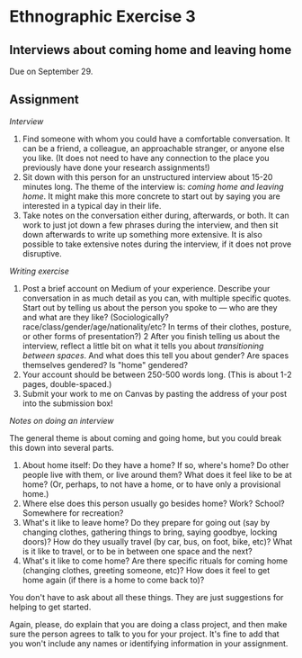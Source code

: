 # Ethnographic Exercise 3

## Interviews about coming home and leaving home

Due on September 29.

## Assignment

*Interview*

1. Find someone with whom you could have a comfortable conversation. It can be a friend, a colleague, an approachable stranger, or anyone else you like. (It does not need to have any connection to the place you previously have done your research assignments!)
2. Sit down with this person for an unstructured interview about 15-20 minutes long. The theme of the interview is: *coming home and leaving home*. It might make this more concrete to start out by saying you are interested in a typical day in their life.
3. Take notes on the conversation either during, afterwards, or both. It can work to just jot down a few phrases during the interview, and then sit down afterwards to write up something more extensive. It is also possible to take extensive notes during the interview, if it does not prove disruptive.
  
*Writing exercise*

1. Post a brief account on Medium of your experience. Describe your conversation in as much detail as you can, with multiple specific quotes. Start out by telling us about the person you spoke to — who are they and what are they like? (Sociologically? race/class/gender/age/nationality/etc? In terms of their clothes, posture, or other forms of presentation?)
2 After you finish telling us about the interview, reflect a little bit on what it tells you about *transitioning between spaces*. And what does this tell you about gender? Are spaces themselves gendered? Is "home" gendered?
3. Your account should be between 250-500 words long. (This is about 1-2 pages, double-spaced.)
4. Submit your work to me on Canvas by pasting the address of your post into the submission box!

*Notes on doing an interview*

The general theme is about coming and going home, but you could break this down into several parts.

1. About home itself: Do they have a home? If so, where's home? Do other people live with them, or live around them? What does it feel like to be at home? (Or, perhaps, to not have a home, or to have only a provisional home.)
2. Where else does this person usually go besides home? Work? School? Somewhere for recreation?
3. What's it like to leave home? Do they prepare for going out (say by changing clothes, gathering things to bring, saying goodbye, locking doors)? How do they usually travel (by car, bus, on foot, bike, etc)? What is it like to travel, or to be in between one space and the next?
4. What's it like to come home? Are there specific rituals for coming home (changing clothes, greeting someone, etc)? How does it feel to get home again (if there is a home to come back to)?

You don't have to ask about all these things. They are just suggestions for helping to get started.

Again, please, do explain that you are doing a class project, and then make sure the person agrees to talk to you for your project. It's fine to add that you won't include any names or identifying information in your assignment.
